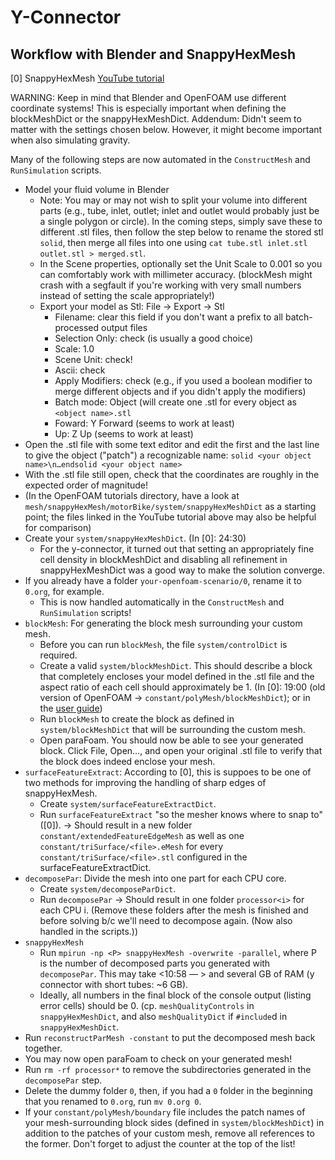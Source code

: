 # Y-Connector

## Workflow with Blender and SnappyHexMesh

[0] SnappyHexMesh [YouTube tutorial](https://youtu.be/ObsFQUiVi1U)

WARNING: Keep in mind that Blender and OpenFOAM use different coordinate systems! This is especially important when defining the blockMeshDict or the snappyHexMeshDict.
Addendum: Didn't seem to matter with the settings chosen below. However, it might become important when also simulating gravity.

Many of the following steps are now automated in the `ConstructMesh` and `RunSimulation` scripts.

- Model your fluid volume in Blender
    - Note: You may or may not wish to split your volume into different parts (e.g., tube, inlet, outlet; inlet and outlet would probably just be a single polygon or circle). In the coming steps, simply save these to different .stl files, then follow the step below to rename the stored stl `solid`, then merge all files into one using `cat tube.stl inlet.stl outlet.stl > merged.stl`.
    - In the Scene properties, optionally set the Unit Scale to 0.001 so you can comfortably work with millimeter accuracy. (blockMesh might crash with a segfault if you're working with very small numbers instead of setting the scale appropriately!)
    - Export your model as Stl: File -> Export -> Stl
        - Filename: clear this field if you don't want a prefix to all batch-processed output files
        - Selection Only: check (is usually a good choice)
        - Scale: 1.0
        - Scene Unit: check!
        - Ascii: check
        - Apply Modifiers: check (e.g., if you used a boolean modifier to merge different objects and if you didn't apply the modifiers)
        - Batch mode: Object (will create one .stl for every object as `<object name>.stl`
        - Foward: Y Forward (seems to work at least)
        - Up: Z Up (seems to work at least)
- Open the .stl file with some text editor and edit the first and the last line to give the object ("patch") a recognizable name: `solid <your object name>\n…endsolid <your object name>`
- With the .stl file still open, check that the coordinates are roughly in the expected order of magnitude!
- (In the OpenFOAM tutorials directory, have a look at `mesh/snappyHexMesh/motorBike/system/snappyHexMeshDict` as a starting point; the files linked in the YouTube tutorial above may also be helpful for comparison)
- Create your `system/snappyHexMeshDict`. (In [0]: 24:30)
    - For the y-connector, it turned out that setting an appropriately fine cell density in blockMeshDict and disabling all refinement in snappyHexMeshDict was a good way to make the solution converge.
- If you already have a folder `your-openfoam-scenario/0`, rename it to `0.org`, for example.
    - This is now handled automatically in the `ConstructMesh` and `RunSimulation` scripts!
- `blockMesh`: For generating the block mesh surrounding your custom mesh.
    - Before you can run `blockMesh`, the file `system/controlDict` is required.
    - Create a valid `system/blockMeshDict`. This should describe a block that completely encloses your model defined in the .stl file and the aspect ratio of each cell should approximately be 1. (In [0]: 19:00 (old version of OpenFOAM -> `constant/polyMesh/blockMeshDict`); or in the [user guide](https://cfd.direct/openfoam/user-guide/v6-snappyhexmesh/#x26-1950005.4.2))
    - Run `blockMesh` to create the block as defined in `system/blockMeshDict` that will be surrounding the custom mesh.
    - Open paraFoam. You should now be able to see your generated block. Click File, Open…, and open your original .stl file to verify that the block does indeed enclose your mesh.
- `surfaceFeatureExtract`: According to [0], this is suppoes to be one of two methods for improving the handling of sharp edges of snappyHexMesh.
    - Create `system/surfaceFeatureExtractDict`.
    - Run `surfaceFeatureExtract` "so the mesher knows where to snap to" ([0]). -> Should result in a new folder `constant/extendedFeatureEdgeMesh` as well as one `constant/triSurface/<file>.eMesh` for every `constant/triSurface/<file>.stl` configured in the surfaceFeatureExtractDict.
- `decomposePar`: Divide the mesh into one part for each CPU core.
    - Create `system/decomposeParDict`.
    - Run `decomposePar` -> Should result in one folder `processor<i>` for each CPU i. (Remove these folders after the mesh is finished and before solving b/c we'll need to decompose again. (Now also handled in the scripts.))
- `snappyHexMesh`
    - Run `mpirun -np <P> snappyHexMesh -overwrite -parallel`, where P is the number of decomposed parts you generated with `decomposePar`. This may take <10:58 — > and several GB of RAM (y connector with short tubes: ~6 GB).
    - Ideally, all numbers in the final block of the console output (listing error cells) should be 0. (cp. `meshQualityControls` in `snappyHexMeshDict`, and also `meshQualityDict` if `#include`d in `snappyHexMeshDict`.
- Run `reconstructParMesh -constant` to put the decomposed mesh back together.
- You may now open paraFoam to check on your generated mesh!
- Run `rm -rf processor*` to remove the subdirectories generated in the `decomposePar` step.
- Delete the dummy folder `0`, then, if you had a `0` folder in the beginning that you renamed to `0.org`, run `mv 0.org 0`.
- If your `constant/polyMesh/boundary` file includes the patch names of your mesh-surrounding block sides (defined in `system/blockMeshDict`) in addition to the patches of your custom mesh, remove all references to the former. Don't forget to adjust the counter at the top of the list!

